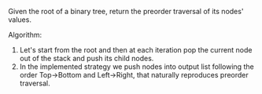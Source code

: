 Given the root of a binary tree, return the preorder traversal of its nodes' values.

Algorithm:
1. Let's start from the root and then at each iteration pop the current node out of the stack and push its child nodes.
2. In the implemented strategy we push nodes into output list following the order Top->Bottom and Left->Right, that naturally reproduces preorder traversal.
